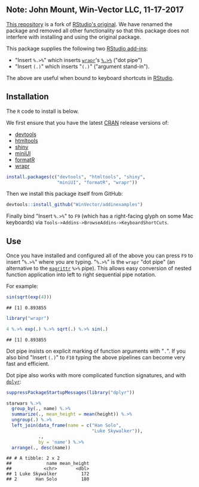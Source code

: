 
<!-- README.md is generated from README.Rmd. Please edit that file -->
Note: John Mount, Win-Vector LLC, 11-17-2017
--------------------------------------------

[This repository](https://github.com/WinVector/addinexamplesWV) is a fork of [RStudio's original](https://github.com/rstudio/addinexamples). We have renamed the package and removed all other functionality so that this package does not interfere with installing and using the original package.

This package supplies the following two [RStudio add-ins](https://rstudio.github.io/rstudioaddins/):

-   "Insert `%.>%`" which inserts [`wrapr`](https://winvector.github.io/wrapr/)'s [`%.>%`](https://winvector.github.io/wrapr/articles/dot_pipe.html) ("dot pipe")
-   "Insert `(.)`" which inserts "`(.)`" ("argument stand-in").

The above are useful when bound to keyboard shortcuts in [RStudio](https://www.rstudio.com/products/RStudio/).

Installation
------------

The `R` code to install is below.

We first ensure that you have the latest [CRAN](https://cran.r-project.org) release versions of:

-   [devtools](https://github.com/hadley/devtools)
-   [htmltools](https://github.com/rstudio/htmltools)
-   [shiny](https://github.com/rstudio/shiny)
-   [miniUI](https://github.com/rstudio/miniUI)
-   [formatR](https://CRAN.R-project.org/package=formatR)
-   [wrapr](https://CRAN.R-project.org/package=wrapr)

``` r
install.packages(c("devtools", "htmltools", "shiny", 
                   "miniUI", "formatR", "wrapr"))
```

Then we install this package itself from GitHub:

``` r
devtools::install_github("WinVector/addinexamples")
```

Finally bind "Insert `%.>%`" to `F9` (which has a right-facing glyph on some Mac keyboards) via `Tools->Addins->BrowseAddins->KeyboardShortCuts`.

Use
---

Once you have installed and configured all of the above you can press `F9` to insert "`%.>%`" where you are typing. "`%.>%`" is the `wrapr` "dot pipe" (an alternative to the [`magrittr`](https://CRAN.R-project.org/package=magrittr) `%>%` pipe). This allows easy conversion of nested function application into left to right sequential pipe notation.

For example:

``` r
sin(sqrt(exp(4)))
```

    ## [1] 0.893855

``` r
library("wrapr")

4 %.>% exp(.) %.>% sqrt(.) %.>% sin(.)
```

    ## [1] 0.893855

Dot pipe insists on explicit marking of function arguments with "`.`". If you also bind "Insert `(.)`" to `F10` typing the above pipelines can become very fast and efficient.

Dot pipe also works with more complicated function signatures, and with [`dplyr`](https://CRAN.R-project.org/package=dplyr):

``` r
suppressPackageStartupMessages(library("dplyr"))

starwars %.>% 
  group_by(., name) %.>% 
  summarize(., mean_height = mean(height)) %.>% 
  ungroup(.) %.>% 
  left_join(data_frame(name = c("Han Solo", 
                                "Luke Skywalker")), 
            ., 
            by = 'name') %.>% 
  arrange(., desc(name))
```

    ## # A tibble: 2 x 2
    ##             name mean_height
    ##            <chr>       <dbl>
    ## 1 Luke Skywalker         172
    ## 2       Han Solo         180
